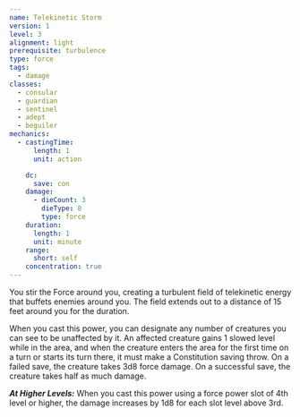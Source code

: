 ```yaml
---
name: Telekinetic Storm
version: 1
level: 3
alignment: light
prerequisite: turbulence
type: force
tags:
  - damage
classes:
  - consular
  - guardian
  - sentinel
  - adept
  - beguiler
mechanics:
  - castingTime:
      length: 1
      unit: action

    dc:
      save: con
    damage:
      - dieCount: 3
        dieType: 8
        type: force
    duration:
      length: 1
      unit: minute
    range:
      short: self
    concentration: true
---
```

You stir the Force around you, creating a turbulent field of telekinetic energy that buffets enemies around you. The field extends out to a distance of 15 feet around you for the duration.

When you cast this power, you can designate any number of creatures you can see to be unaffected by it. An affected creature gains 1 slowed level while in the area, and when the creature enters the area for the first time on a turn or starts its turn there, it must make a Constitution saving throw. On a failed save, the creature takes 3d8 force damage. On a successful save, the creature takes half as much damage.

***__At Higher Levels__:*** When you cast this power using a force power slot of 4th level or higher, the damage increases by 1d8 for each slot level above 3rd.
    